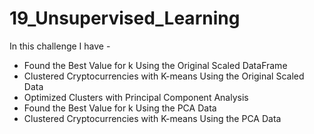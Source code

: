 # 19_Unsupervised_Learning

In this challenge I have -

- Found the Best Value for k Using the Original Scaled DataFrame
- Clustered Cryptocurrencies with K-means Using the Original Scaled Data
- Optimized Clusters with Principal Component Analysis
- Found the Best Value for k Using the PCA Data
- Clustered Cryptocurrencies with K-means Using the PCA Data
